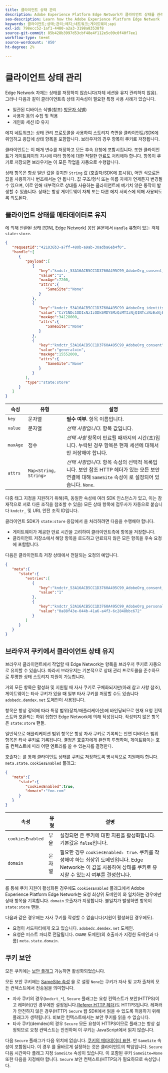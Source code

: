 ```yaml
---
title: 클라이언트 상태 관리
description: Adobe Experience Platform Edge Network가 클라이언트 상태를 관리하는 방법 알아보기
seo-description: Learn how the Adobe Experience Platform Edge Network  manages client state
keywords: 클라이언트;상태;관리;에지;네트워크;게이트웨이;api
exl-id: 798ecc52-1af1-4480-a2a3-3198a83538f8
source-git-commit: 85b428b3997d53cbf48e4f112e5c09c0f40f7ee1
workflow-type: tm+mt
source-wordcount: '850'
ht-degree: 2%

---
```


# 클라이언트 상태 관리

Edge Network 자체는 상태를 저장하지 않습니다(자체 세션을 유지 관리하지 않음). 그러나 다음과 같이 클라이언트측 상태 지속성이 필요한 특정 사용 사례가 있습니다.

* 일관된 디바이스 식별(참조) [방문자 식별](visitor-identification.md))
* 사용자 동의 수집 및 적용
* 개인화 세션 ID 유지

에지 네트워크는 상태 관리 프로토콜을 사용하여 스토리지 측면을 클라이언트/SDK에 위임하고 응답에 상태 항목을 포함합니다. 브라우저의 경우 항목이 쿠키로 저장됩니다.

클라이언트는 이 매개 변수를 저장하고 모든 후속 요청에 포함시킵니다. 또한 클라이언트가 게이트웨이의 지시에 따라 항목에 대한 적절한 만료도 처리해야 합니다. 항목이 쿠키로 저장되면 브라우저는 이 모든 작업을 자동으로 수행합니다.

상태 항목은 항상 일반 값을 갖지만 `String` 값 (호출자/SDK에 표시됨), 어떤 식으로든 값을 사용하거나 변조해서는 안 됩니다. 값 구조/형식 또는 이름 자체가 언제든지 변경될 수 있으며, 이로 인해 내부적으로 상태를 사용하는 클라이언트에 예기치 않은 동작이 발생할 수 있습니다. 상태는 항상 게이트웨이 자체 또는 다른 에지 서비스에 의해 사용되도록 의도된다.

## 클라이언트 상태를 메타데이터로 유지

에 의해 반환된 상태 [!DNL Edge Network] 응답 본문에서 `Handle` 유형이 있는 객체 `state:store`.

```json
{
   "requestId":"421036b3-a7ff-480b-a9ab-30adba6eb4f0",
   "handle":[
      {
         "payload":[
            {
               "key":"kndctr_53A16ACB5CC1D3760A495C99_AdobeOrg_consent_check",
               "value":"1",
               "maxAge":7200,
               "attrs":{
                  "SameSite":"None"
               }
            },
            {
               "key":"kndctr_53A16ACB5CC1D3760A495C99_AdobeOrg_identity",
               "value":"CiY1NDc1ODIxNzIzODk5MDY5MzQzMTIzNjQ1NTczNzExNjE4OTA1MFINCLGOvszNLhABGAEgBKABsY6-zM0uqAGHz-z2y82cul3wAbGOvszNLg==",
               "maxAge":34128000,
               "attrs":{
                  "SameSite":"None"
               }
            },
            {
               "key":"kndctr_53A16ACB5CC1D3760A495C99_AdobeOrg_consent",
               "value":"general=in",
               "maxAge":15552000,
               "attrs":{
                  "SameSite":"None"
               }
            }
         ],
         "type":"state:store"
      }
   ]
}
```

| 속성 | 유형 | 설명 |
| --- | --- | --- |
| `key` | 문자열 | **필수 여부**. 항목 이름입니다. |
| `value` | 문자열 | *선택 사항입니다*. 항목 값입니다. |
| `maxAge` | 정수 | *선택 사항* 항목이 만료될 때까지의 시간(초)입니다. 누락된 경우 항목은 현재 세션에 대해서만 저장해야 합니다. |
| `attrs` | `Map<String, String>` | *선택 사항입니다*. 항목 속성의 선택적 목록입니다. 보안 참조 HTTP 헤더가 있는 모든 보안 연결에 대해 `SameSite` 속성이 로 설정되어 있습니다. `None`. |


다중 태그 지정을 지원하기 위해(즉, 동일한 속성에 여러 SDK 인스턴스가 있고, 이는 잠재적으로 서로 다른 조직을 참조할 수 있음) 모든 상태 항목에 접두사가 자동으로 붙습니다 `kndctr_` 및 URL 안전 조직 ID입니다.

클라이언트 SDK가 `state:store` 응답에서 을 처리하려면 다음을 수행해야 합니다.

* 게이트웨이가 제공한 만료 시간을 고려하여 클라이언트측에 항목을 저장합니다.
* 클라이언트 저장소에서 해당 항목을 로드하고 만료되지 않은 모든 항목을 후속 요청에 포함합니다.

다음은 클라이언트측 저장 상태에서 전달되는 요청의 예입니다.

```json
{
   "meta":{
      "state":{
         "entries":[
            {
               "key":"kndctr_53A16ACB5CC1D3760A495C99_AdobeOrg_consent_check",
               "value":"1"
            },
            {
               "key":"kndctr_53A16ACB5CC1D3760A495C99_AdobeOrg_personalization_sessionId",
               "value":"0a88f43e-044b-41a6-a4f3-6c2848bbc672"
            }
         ]
      }
   }
}
```

## 브라우저 쿠키에서 클라이언트 상태 유지

브라우저 클라이언트에서 작업할 때 Edge Network는 항목을 브라우저 쿠키로 자동으로 유지할 수 있습니다. 따라서 브라우저는 기본적으로 상태 관리 프로토콜을 준수하므로 투명한 상태 스토리지 지원이 가능합니다.

거의 모든 항목은 활성화 및 지원될 때 자사 쿠키로 구체화되지만(아래 참고 사항 참조), 게이트웨이는 타사 쿠키가 있을 때 일부 타사 쿠키를 저장할 수도 있습니다 `adobedc.demdex.net` 도메인이 사용됩니다.

항목은 항상 정의에 따라 특정 범위(장치/애플리케이션)에 바인딩되므로 현재 요청 컨텍스트와 호환되는 하위 집합만 Edge Network에 의해 작성됩니다. 작성되지 않은 항목은 `state:store` 핸들.

일반적으로 애플리케이션 범위 항목은 항상 자사 쿠키로 기록되는 반면 디바이스 범위 항목은 타사 쿠키로 기록됩니다. 결정은 호출자에게 완전히 투명하며, 게이트웨이는 호출 컨텍스트에 따라 어떤 엔트리를 쓸 수 있는지를 결정한다.

호출자는 를 통해 클라이언트 상태를 쿠키로 저장하도록 명시적으로 지원해야 합니다. `meta.state.cookiesEnabled` 플래그:

```json
{
   "meta":{
      "state":{
         "cookiesEnabled":true,
         "domain":"foo.com"
      }
   }
}
```

| 속성 | 유형 | 설명 |
| --- | --- | --- |
| `cookiesEnabled` | 부울 | 설정되면 은 쿠키에 대한 지원을 활성화합니다. 기본값은 `false`입니다. |
| `domain` | 문자열 | 필요한 경우 `cookiesEnabled: true`. 쿠키를 작성해야 하는 최상위 도메인입니다. Edge Network는 이 값을 사용하여 상태를 쿠키로 유지할 수 있는지 여부를 결정합니다. |

를 통해 쿠키 지원이 활성화된 경우에도 `cookiesEnabled` 플래그에서 Adobe Experience Platform Edge Network는 요청 최상위 도메인이 와 일치하는 경우에만 상태 항목을 기록합니다. `domain` 호출자가 지정합니다. 불일치가 발생하면 항목이 `state:store` 핸들.

다음과 같은 경우에는 자사 쿠키를 작성할 수 없습니다(지원이 활성화된 경우에도).

* 요청이 서드파티에게 오고 있습니다. `adobedc.demdex.net` 도메인.
* 요청은 퍼스트 파티로 전달됩니다. `CNAME` 도메인(의 호출자가 지정한 도메인과 다름) `meta.state.domain`.

## 쿠키 보안

모든 쿠키에는 [보안 플래그](https://developer.mozilla.org/en-US/docs/Web/HTTP/Cookies#restrict_access_to_cookies) 가능하면 활성화되었습니다.

모든 보안 쿠키에는 [SameSite 속성](https://developer.mozilla.org/en-US/docs/Web/HTTP/Headers/Set-Cookie/SameSite) 을 로 설정 `None`는 쿠키가 자사 및 교차 출처의 모든 컨텍스트에서 전송됨을 의미합니다.

* 자사 쿠키의 경우(`kndcrt_*`), `Secure` 플래그는 요청 컨텍스트가 보안(HTTPS)이고 레퍼러()인 경우에만 설정됩니다.[Referer HTTP 헤더](https://developer.mozilla.org/ko-KR/docs/Web/HTTP/Headers/Referer))도 HTTPS입니다. 레퍼러가 안전하지 않은 경우(HTTP) `Secure` 웹 SDK에서 읽을 수 있도록 허용하기 위해 플래그가 생략됩니다. 비보안 컨텍스트에서는 보안 쿠키를 읽을 수 없습니다.
* 타사 쿠키(demdex)의 경우 `Secure` 모든 요청이 HTTPS이므로 플래그는 항상 설정되므로 요청 컨텍스트는 안전하며 이 쿠키는 JavaScript에서 읽지 않습니다.

다음 `Secure` 플래그가 다음 위치에 없습니다. [쿠키의 메타데이터 표현](#state-as-metadata). 만 `SameSite` 속성이 포함됩니다. 이 경우 를 올바르게 설정하는 것은 클라이언트의 책임입니다. `Secure` 다음 시간마다 플래그 지정 `SameSite` 속성이 있습니다. 이 포함된 쿠키 `SameSite=None` 또한 다음을 지정해야 합니다. `Secure` 보안 컨텍스트(HTTPS)가 필요하므로 속성입니다.
